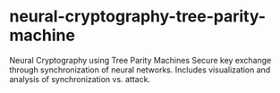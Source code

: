 # neural-cryptography-tree-parity-machine
Neural Cryptography using Tree Parity Machines Secure key exchange through synchronization of neural networks. Includes visualization and analysis of synchronization vs. attack.
